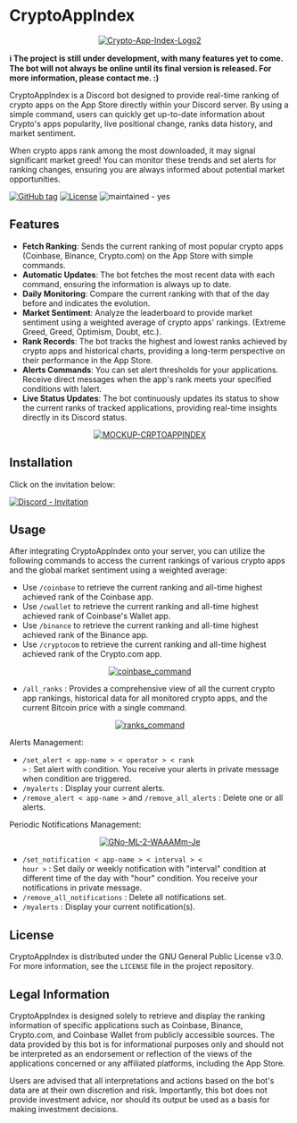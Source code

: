 # CryptoAppIndex

<p align="center">
<a href="https://imgbb.com/"><img src="https://i.ibb.co/4sLW3yM/Crypto-App-Index-Logo2.png" alt="Crypto-App-Index-Logo2" border="0"></a>
</p>

**ℹ The project is still under development, with many features yet to come. The bot will not always be online until its final version is released. For more information, please contact me. :)**

CryptoAppIndex is a Discord bot designed to provide real-time ranking of crypto apps on the App Store directly within your Discord server. 
By using a simple command, users can quickly get up-to-date information about Crypto's apps popularity, live positional change, ranks data history, and market sentiment.

When crypto apps rank among the most downloaded, it may signal significant market greed!
You can monitor these trends and set alerts for ranking changes, ensuring you are always informed about potential market opportunities.

<a href="https://github.com/SeedSnake/CryptoAppIndex/releases/"><img src="https://img.shields.io/github/tag/SeedSnake/CryptoAppIndex?include_prereleases=&sort=semver&color=blue" alt="GitHub tag"></a> <a href="#license"><img src="https://img.shields.io/badge/License-GNU-blue" alt="License"></a> <img src="https://img.shields.io/badge/maintained-yes-blue" alt="maintained - yes">


## Features

- **Fetch Ranking**: Sends the current ranking of most popular crypto apps (Coinbase, Binance, Crypto.com) on the App Store with simple commands.
- **Automatic Updates**: The bot fetches the most recent data with each command, ensuring the information is always up to date.
- **Daily Monitoring**: Compare the current ranking with that of the day before and indicates the evolution.
- **Market Sentiment**: Analyze the leaderboard to provide market sentiment using a weighted average of crypto apps' rankings. (Extreme Greed, Greed, Optimism, Doubt, etc.).
- **Rank Records**: The bot tracks the highest and lowest ranks achieved by crypto apps and historical charts, providing a long-term perspective on their performance in the App Store.
- **Alerts Commands**: You can set alert thresholds for your applications. Receive direct messages when the app's rank meets your specified conditions with !alert.
- **Live Status Updates**: The bot continuously updates its status to show the current ranks of tracked applications, providing real-time insights directly in its Discord status.

<p align="center">
<a href="https://ibb.co/0qRTQnp"><img src="https://i.ibb.co/gyLN6rb/MOCKUP-CRPTOAPPINDEX.png" alt="MOCKUP-CRPTOAPPINDEX" border="0"></a>
</p>

## Installation

Click on the invitation below:

<a href="https://discord.com/oauth2/authorize?client_id=1217919790593872015"><img src="https://img.shields.io/badge/Discord-Invitation-7289DA?style=for-the-badge&logo=discord&logoColor=white" alt="Discord - Invitation"></a>

## Usage

After integrating CryptoAppIndex onto your server, you can utilize the following commands to access the current rankings of various crypto apps and the global market sentiment using a weighted average:

- Use <code>/coinbase</code> to retrieve the current ranking and all-time highest achieved rank of the Coinbase app.
- Use <code>/cwallet</code> to retrieve the current ranking and all-time highest achieved rank of Coinbase's Wallet app.
- Use <code>/binance</code> to retrieve the current ranking and all-time highest achieved rank of the Binance app.
- Use <code>/cryptocom</code> to retrieve the current ranking and all-time highest achieved rank of the Crypto.com app.

<p align="center"><a href="https://imgbb.com/"><img src="https://i.ibb.co/Yty3qPN/c.png" alt="coinbase_command" border="0"></a></p>
  
- <code>/all_ranks</code> : Provides a comprehensive view of all the current crypto app rankings, historical data for all monitored crypto apps, and the current Bitcoin price with a single command.

<p align="center"><a href="https://imgbb.com/"><img src="https://i.ibb.co/6yK3XQZ/r.png" alt="ranks_command" border="0"></a></p>

Alerts Management: 

- <code>/set_alert < app-name > < operator > < rank ></code> : Set alert with condition. You receive your alerts in private message when condition are triggered.
- <code>/myalerts</code> : Display your current alerts.
- <code>/remove_alert < app-name ></code> and <code>/remove_all_alerts</code> : Delete one or all alerts.

Periodic Notifications Management: 

<p align="center"><a href="https://ibb.co/rxnt3M5"><img src="https://i.ibb.co/Lx4Pr69/GNo-ML-2-WAAAMm-Je.png" alt="GNo-ML-2-WAAAMm-Je" border="0"></a></p>

- <code>/set_notification < app-name > < interval > < hour ></code> : Set daily or weekly notification with "interval" condition at different time of the day with "hour" condition. You receive your notifications in private message.
- <code>/remove_all_notifications</code> : Delete all notifications set.
- <code>/myalerts</code> : Display your current notification(s).

## License

CryptoAppIndex is distributed under the GNU General Public License v3.0. For more information, see the `LICENSE` file in the project repository.

## Legal Information

CryptoAppIndex is designed solely to retrieve and display the ranking information of specific applications such as Coinbase, Binance, Crypto.com, and Coinbase Wallet from publicly accessible sources. The data provided by this bot is for informational purposes only and should not be interpreted as an endorsement or reflection of the views of the applications concerned or any affiliated platforms, including the App Store. 

Users are advised that all interpretations and actions based on the bot's data are at their own discretion and risk. Importantly, this bot does not provide investment advice, nor should its output be used as a basis for making investment decisions.
